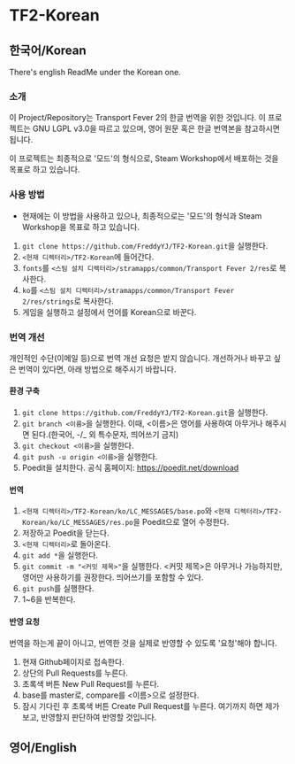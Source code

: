 # TF2-Korean
## 한국어/Korean
There's english ReadMe under the Korean one.

### 소개
이 Project/Repository는 Transport Fever 2의 한글 번역을 위한 것입니다.
이 프로젝트는 GNU LGPL v3.0을 따르고 있으며, 영어 원문 혹은 한글 번역본을 참고하시면 됩니다.

이 프로젝트는 최종적으로 '모드'의 형식으로, Steam Workshop에서 배포하는 것을 목표로 하고 있습니다.

### 사용 방법
* 현재에는 이 방법을 사용하고 있으나, 최종적으로는 '모드'의 형식과 Steam Workshop을 목표로 하고 있습니다.
1. ```git clone https://github.com/FreddyYJ/TF2-Korean.git```을 실행한다.
2. ```<현재 디렉터리>/TF2-Korean```에 들어간다.
3. ```fonts```를 ```<스팀 설치 디렉터리>/stramapps/common/Transport Fever 2/res```로 복사한다.
4. ```ko```를 ```<스팀 설치 디렉터리>/stramapps/common/Transport Fever 2/res/strings```로 복사한다.
5. 게임을 실행하고 설정에서 언어를 Korean으로 바꾼다.

### 번역 개선
개인적인 수단(이메일 등)으로 번역 개선 요청은 받지 않습니다.
개선하거나 바꾸고 싶은 번역이 있다면, 아래 방법으로 해주시기 바랍니다.
#### 환경 구축
1. ```git clone https://github.com/FreddyYJ/TF2-Korean.git```을 실행한다.
2. ```git branch <이름>```을 실행한다. 이때, <이름>은 영어를 사용하여 아무거나 해주시면 된다.(한국어, -/_ 외 특수문자, 띄어쓰기 금지)
3. ```git checkout <이름>```을 실행한다.
4. ```git push -u origin <이름>```을 실행한다.
5. Poedit을 설치한다. 공식 홈페이지: https://poedit.net/download
#### 번역
1. ```<현재 디렉터리>/TF2-Korean/ko/LC_MESSAGES/base.po```와 ```<현재 디렉터리>/TF2-Korean/ko/LC_MESSAGES/res.po```을 Poedit으로 열어 수정한다.
2. 저장하고 Poedit을 닫는다.
3. ```<현재 디렉터리>```로 돌아온다.
4. ```git add *```을 실행한다.
5. ```git commit -m "<커밋 제목>"```을 실행한다. <커밋 제목>은 아무거나 가능하지만, 영어만 사용하기를 권장한다. 띄어쓰기를 포함할 수 있다.
6. ```git push```를 실행한다.
7. 1~6을 반복한다.
#### 반영 요청
번역을 하는게 끝이 아니고, 번역한 것을 실제로 반영할 수 있도록 '요청'해야 합니다.
1. 현재 Github페이지로 접속한다.
2. 상단의 Pull Requests를 누른다.
3. 초록색 버튼 New Pull Request를 누른다.
4. base를 master로, compare를 <이름>으로 설정한다.
5. 잠시 기다린 후 초록색 버튼 Create Pull Request를 누른다.
여기까지 하면 제가 보고, 반영할지 판단하여 반영할 것입니다.

## 영어/English
